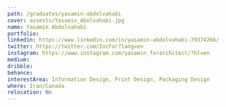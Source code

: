 ```yaml
---
path: /graduates/yasamin-abdolvahabi
cover: assests/Yasamin_Abolvahabi.jpg
name: Yasamin Abdolvahabi
portfolio:
linkedin: https://www.linkedin.com/in/yasamin-abdolvahabi-79374266/
twitter: https://twitter.com/IncFar?lang=en
instagram: https://www.instagram.com/yasamin_fararchitect/?hl=en
medium:
dribble:
behance:
interestArea: Information Design, Print Design, Packaging Design
where: Iran/Canada
relocation: No
---
```


